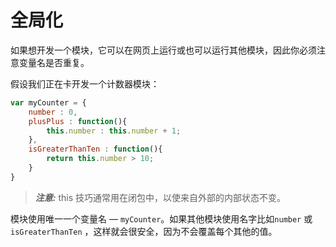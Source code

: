 # 全局化

如果想开发一个模块，它可以在网页上运行或也可以运行其他模块，因此你必须注意变量名是否重复。

假设我们正在卡开发一个计数器模块：
```js
var myCounter = {
    number : 0,
    plusPlus : function(){
        this.number : this.number + 1;
    },
    isGreaterThanTen : function(){
        return this.number > 10;
    }
}
```
> ***注意:*** this 技巧通常用在闭包中，以使来自外部的内部状态不变。

模块使用唯一一个变量名 — `myCounter`。如果其他模块使用名字比如`number` 或 `isGreaterThanTen` ，这样就会很安全，因为不会覆盖每个其他的值。
